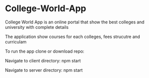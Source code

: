 # College-World-App

College World App is an online portal that show the best colleges and university with complete details

The application show courses for each colleges, fees strucutre and curriculam

To run the app clone or download repo:

Navigate to client directory:
npm start

Navigate to server directory:
npm start
